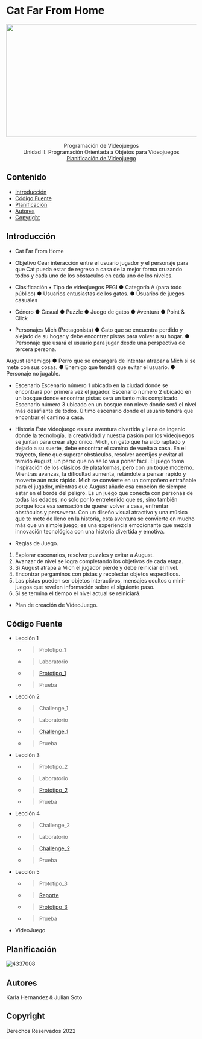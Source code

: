 # Cat Far From Home
<p align="center">
    <img src="https://denegocios.cl/wp-content/uploads/2022/10/Crear-Empresa-de-Video-Juegos.webp" alt="Logo" width=1200 height=300>

  <p align="center">
    Programación de Videojuegos
    <br>
    Unidad II: Programación Orientada a Objetos para Videojuegos
    <br>
    <a href="">Planificación de Videojuego</a>
  </p>
</p>


## Contenido

- [Introducción](#introducción)
- [Código Fuente](#código-fuente)
- [Planificación](#planificación)
- [Autores](#autores)
- [Copyright](#copyright)


## Introducción

- Cat Far From Home

- Objetivo
Cear interacción entre el usuario jugador y el personaje para que Cat pueda estar de regreso a casa de la mejor forma
cruzando todos y cada uno de los obstaculos en cada uno de los niveles.

- Clasificación
• Tipo de videojuegos PEGI
● Categoría A (para todo público)
● Usuarios entusiastas de los gatos. 
● Usuarios de juegos casuales

- Género 
● Casual 
● Puzzle 
● Juego de gatos 
● Aventura 
● Point & Click

- Personajes
Mich (Protagonista)
● Gato que se encuentra perdido y alejado de su hogar y debe encontrar pistas para 
volver a su hogar.
● Personaje que usará el usuario para jugar desde una perspectiva de tercera 
persona.

August (enemigo)
● Perro que se encargará de intentar atrapar a Mich si se mete con sus cosas.
● Enemigo que tendrá que evitar el usuario.
● Personaje no jugable. 

- Escenario
Escenario número 1 ubicado en la ciudad donde se encontrará por primera vez el jugador.
Escenario número 2 ubicado en un bosque donde encontrar pistas será un tanto más
complicado.
Escenario número 3 ubicado en un bosque con nieve donde será el nivel más desafiante de 
todos. Último escenario donde el usuario tendrá que encontrar el camino a casa.

- Historia
Este videojuego es una aventura divertida y llena de ingenio donde la tecnología, la 
creatividad y nuestra pasión por los videojuegos se juntan para crear algo único. Mich, un 
gato que ha sido raptado y dejado a su suerte, debe encontrar el camino de vuelta a casa. 
En el trayecto, tiene que superar obstáculos, resolver acertijos y evitar al temido August, un 
perro que no se lo va a poner fácil.
El juego toma inspiración de los clásicos de plataformas, pero con un toque moderno. 
Mientras avanzas, la dificultad aumenta, retándote a pensar rápido y moverte aún más 
rápido. Mich se convierte en un compañero entrañable para el jugador, mientras que August 
añade esa emoción de siempre estar en el borde del peligro.
Es un juego que conecta con personas de todas las edades, no solo por lo entretenido que 
es, sino también porque toca esa sensación de querer volver a casa, enfrentar obstáculos y 
perseverar. Con un diseño visual atractivo y una música que te mete de lleno en la historia, 
esta aventura se convierte en mucho más que un simple juego; es una experiencia 
emocionante que mezcla innovación tecnológica con una historia divertida y emotiva.

- Reglas de Juego.
1. Explorar escenarios, resolver puzzles y evitar a August.
2. Avanzar de nivel se logra completando los objetivos de cada etapa.
3. Si August atrapa a Mich el jugador pierde y debe reiniciar el nivel.
4. Encontrar pergaminos con pistas y recolectar objetos específicos.
5. Las pistas pueden ser objetos interactivos, mensajes ocultos o mini-juegos que 
revelen información sobre el siguiente paso.
6. Si se termina el tiempo el nivel actual se reiniciará.

- Plan de creación de VideoJuego.

## Código Fuente

* Lección 1
  * > Prototipo_1
  * > Laboratorio
  * > <a href="https://github.com/Entornos-Virtuales-N/Prototipo1-2Challenge1.git">Prototipo_1</a>
  * > Prueba
* Lección 2
  * > Challenge_1
  * > Laboratorio
  * > <a href="https://github.com/Entornos-Virtuales-N/Prototipo1-2Challenge1.git">Challenge_1</a>
  * > Prueba
* Lección 3
  * > Prototipo_2
  * > Laboratorio
  * > <a href="https://github.com/Entornos-Virtuales-N/Prototipo1-2Challenge1.git">Prototipo_2</a>
  * > Prueba
* Lección 4
  * > Challenge_2
  * > Laboratorio
  * > <a href="https://github.com/Entornos-Virtuales-N/Challenge_2.git">Challenge_2</a>
  * > Prueba
* Lección 5
  * > Prototipo_3
  * > <a href="https://drive.google.com/file/d/1NhIbRVqcW8mLAWNNVy98DM_IjQapYu5K/view?usp=drive_link">Reporte</a>
  * > <a href="https://github.com/Entornos-Virtuales-N/Prototipo_3.git">Prototipo_3</a>
  * > Prueba
* VideoJuego

## Planificación

![4337008](https://user-images.githubusercontent.com/8560750/195951617-083a7e4d-323d-47b5-8e5e-529ded31bc06.jpg)

## Autores
Karla Hernandez & Julian Soto

## Copyright
Derechos Reservados 2022
